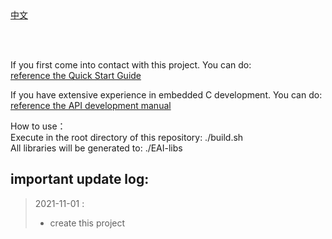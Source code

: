 <br/>
<br/>


[中文](README_CN.md)

<br />
<br />

If you first come into contact with this project. You can do:  
[reference the Quick Start Guide](https://www.easy-eai.com/document_details/3/7)

If you have extensive experience in embedded C development. You can do:  
[reference the API development manual](www.baidu.com)


How to use：  
Execute in the root directory of this repository: ./build.sh   
All libraries will be generated to:               ./EAI-libs

important update log:
---
> 2021-11-01 : 
> * create this project

